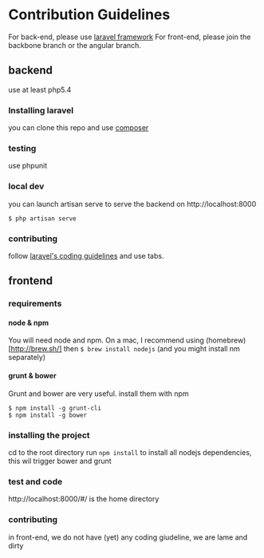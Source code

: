 # Contribution Guidelines

For back-end, please use [laravel framework](http://laravel.com/)
For front-end, please join the backbone branch or the angular branch.

## backend

use at least php5.4

### Installing laravel
you can clone this repo and use [composer](http://laravel.com/docs/installation)

### testing
use phpunit

### local dev

you can launch artisan serve to serve the backend on http://localhost:8000
~~~
$ php artisan serve
~~~

### contributing
follow [laravel's coding guidelines](https://github.com/laravel/framework/blob/master/CONTRIBUTING.md) and use tabs.

## frontend

### requirements
#### node & npm
You will need node and npm. On a mac, I recommend using (homebrew)[http://brew.sh/] then `$ brew install nodejs` (and you might install nm separately)
#### grunt & bower
Grunt and bower are very useful. install them with npm
~~~
$ npm install -g grunt-cli
$ npm install -g bower
~~~

### installing the project
cd to the root directory
run `npm install` to install all nodejs dependencies, this wil trigger bower and grunt

### test and code

http://localhost:8000/#/ is the home directory

### contributing
in front-end, we do not have (yet) any coding giudeline, we are lame and dirty
